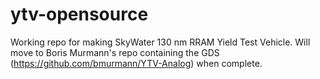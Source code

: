 # ytv-opensource
Working repo for making SkyWater 130 nm RRAM Yield Test Vehicle.  Will move to Boris Murmann's repo containing the GDS (https://github.com/bmurmann/YTV-Analog) when complete.
